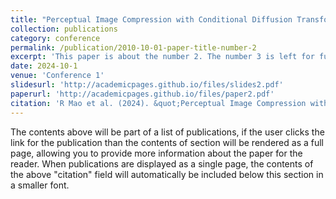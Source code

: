 ```yaml
---
title: "Perceptual Image Compression with Conditional Diffusion Transformers"
collection: publications
category: conference
permalink: /publication/2010-10-01-paper-title-number-2
excerpt: 'This paper is about the number 2. The number 3 is left for future work.'
date: 2024-10-1
venue: 'Conference 1'
slidesurl: 'http://academicpages.github.io/files/slides2.pdf'
paperurl: 'http://academicpages.github.io/files/paper2.pdf'
citation: 'R Mao et al. (2024). &quot;Perceptual Image Compression with Conditional Diffusion Transformers.&quot; <i>IEEE Visual Communications and Image Processin</i>. 2024.'
---
```


The contents above will be part of a list of publications, if the user clicks the link for the publication than the contents of section will be rendered as a full page, allowing you to provide more information about the paper for the reader. When publications are displayed as a single page, the contents of the above "citation" field will automatically be included below this section in a smaller font.

